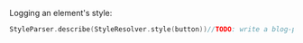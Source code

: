 Logging an element's style:

```swift
StyleParser.describe(StyleResolver.style(button))//TODO: write a blog-post about these methods when debugging
```
